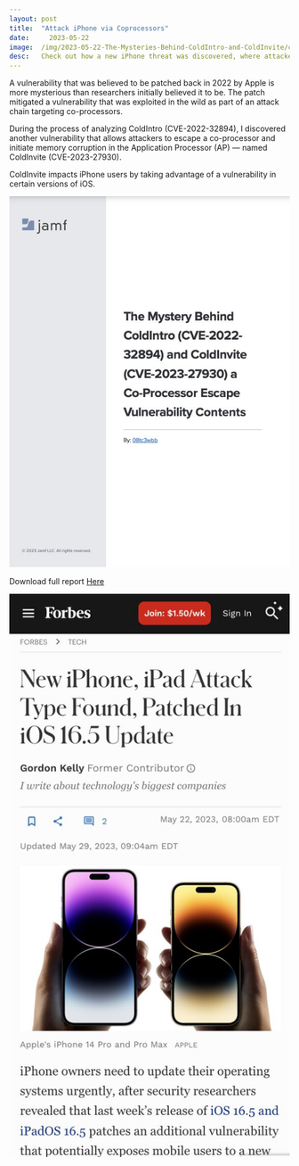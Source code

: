 ```yaml
---
layout:	post
title:	"Attack iPhone via Coprocessors"
date:	  2023-05-22
image:  /img/2023-05-22-The-Mysteries-Behind-ColdIntro-and-ColdInvite/cover.jpg
desc:   Check out how a new iPhone threat was discovered, where attackers can bypass security by exploiting weak co-processors, giving them a way to dig deeper into the iOS kernel.
---
```


A vulnerability that was believed to be patched back in 2022 by Apple is more mysterious than researchers initially believed it to be. The patch mitigated a vulnerability that was exploited in the wild as part of an attack chain targeting co-processors.

During the process of analyzing ColdIntro (CVE-2022-32894), I discovered another vulnerability that allows attackers to escape a co-processor and initiate memory corruption in the Application Processor (AP) — named ColdInvite (CVE-2023-27930).

ColdInvite impacts iPhone users by taking advantage of a vulnerability in certain versions of iOS.

![Report Screenshot](/img/2023-05-22-The-Mysteries-Behind-ColdIntro-and-ColdInvite/screenshot_report.jpg)

Download full report [Here](https://resources.jamf.com/documents/technical-papers/Coldintro-Coldinvite-Mystery-v2.0.pdf)
   
![screenshot](/img/2023-05-22-The-Mysteries-Behind-ColdIntro-and-ColdInvite/screenshot2.jpg)